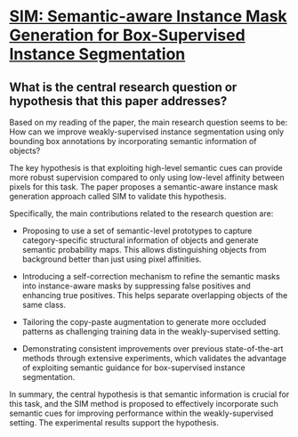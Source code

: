 # [SIM: Semantic-aware Instance Mask Generation for Box-Supervised Instance   Segmentation](https://arxiv.org/abs/2303.08578)

## What is the central research question or hypothesis that this paper addresses?

 Based on my reading of the paper, the main research question seems to be: How can we improve weakly-supervised instance segmentation using only bounding box annotations by incorporating semantic information of objects? 

The key hypothesis is that exploiting high-level semantic cues can provide more robust supervision compared to only using low-level affinity between pixels for this task. The paper proposes a semantic-aware instance mask generation approach called SIM to validate this hypothesis.

Specifically, the main contributions related to the research question are:

- Proposing to use a set of semantic-level prototypes to capture category-specific structural information of objects and generate semantic probability maps. This allows distinguishing objects from background better than just using pixel affinities.

- Introducing a self-correction mechanism to refine the semantic masks into instance-aware masks by suppressing false positives and enhancing true positives. This helps separate overlapping objects of the same class.

- Tailoring the copy-paste augmentation to generate more occluded patterns as challenging training data in the weakly-supervised setting.

- Demonstrating consistent improvements over previous state-of-the-art methods through extensive experiments, which validates the advantage of exploiting semantic guidance for box-supervised instance segmentation.

In summary, the central hypothesis is that semantic information is crucial for this task, and the SIM method is proposed to effectively incorporate such semantic cues for improving performance within the weakly-supervised setting. The experimental results support the hypothesis.
